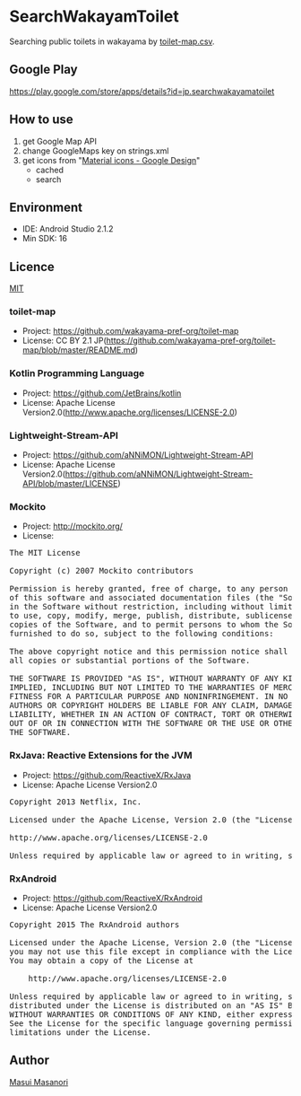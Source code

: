 # SearchWakayamToilet
Searching public toilets in wakayama by [toilet-map.csv](https://github.com/wakayama-pref-org/toilet-map/blob/master/toilet-map.csv).

## Google Play
https://play.google.com/store/apps/details?id=jp.searchwakayamatoilet

## How to use
1. get Google Map API
2. change GoogleMaps key on strings.xml
3. get icons from "[Material icons - Google Design](https://design.google.com/icons/index.html)"
    * cached
    * search

## Environment
* IDE: Android Studio 2.1.2
* Min SDK: 16

## Licence
[MIT](https://github.com/tcnksm/tool/blob/master/LICENCE)

### toilet-map
* Project: https://github.com/wakayama-pref-org/toilet-map
* License: CC BY 2.1 JP(https://github.com/wakayama-pref-org/toilet-map/blob/master/README.md)

### Kotlin Programming Language
* Project: https://github.com/JetBrains/kotlin
* License: Apache License Version2.0(http://www.apache.org/licenses/LICENSE-2.0)

### Lightweight-Stream-API
* Project: https://github.com/aNNiMON/Lightweight-Stream-API
* License: Apache License Version2.0(https://github.com/aNNiMON/Lightweight-Stream-API/blob/master/LICENSE)

### Mockito
* Project: http://mockito.org/
* License:

<pre>
The MIT License

Copyright (c) 2007 Mockito contributors

Permission is hereby granted, free of charge, to any person obtaining a copy
of this software and associated documentation files (the "Software"), to deal
in the Software without restriction, including without limitation the rights
to use, copy, modify, merge, publish, distribute, sublicense, and/or sell
copies of the Software, and to permit persons to whom the Software is
furnished to do so, subject to the following conditions:

The above copyright notice and this permission notice shall be included in
all copies or substantial portions of the Software.

THE SOFTWARE IS PROVIDED "AS IS", WITHOUT WARRANTY OF ANY KIND, EXPRESS OR
IMPLIED, INCLUDING BUT NOT LIMITED TO THE WARRANTIES OF MERCHANTABILITY,
FITNESS FOR A PARTICULAR PURPOSE AND NONINFRINGEMENT. IN NO EVENT SHALL THE
AUTHORS OR COPYRIGHT HOLDERS BE LIABLE FOR ANY CLAIM, DAMAGES OR OTHER
LIABILITY, WHETHER IN AN ACTION OF CONTRACT, TORT OR OTHERWISE, ARISING FROM,
OUT OF OR IN CONNECTION WITH THE SOFTWARE OR THE USE OR OTHER DEALINGS IN
THE SOFTWARE.
</pre>

### RxJava: Reactive Extensions for the JVM
* Project: https://github.com/ReactiveX/RxJava
* License: Apache License Version2.0

<pre>
Copyright 2013 Netflix, Inc.

Licensed under the Apache License, Version 2.0 (the "License"); you may not use this file except in compliance with the License. You may obtain a copy of the License at

http://www.apache.org/licenses/LICENSE-2.0

Unless required by applicable law or agreed to in writing, software distributed under the License is distributed on an "AS IS" BASIS, WITHOUT WARRANTIES OR CONDITIONS OF ANY KIND, either express or implied. See the License for the specific language governing permissions and limitations under the License.
</pre>

### RxAndroid
* Project: https://github.com/ReactiveX/RxAndroid
* License: Apache License Version2.0

<pre>
Copyright 2015 The RxAndroid authors

Licensed under the Apache License, Version 2.0 (the "License");
you may not use this file except in compliance with the License.
You may obtain a copy of the License at

    http://www.apache.org/licenses/LICENSE-2.0

Unless required by applicable law or agreed to in writing, software
distributed under the License is distributed on an "AS IS" BASIS,
WITHOUT WARRANTIES OR CONDITIONS OF ANY KIND, either express or implied.
See the License for the specific language governing permissions and
limitations under the License.
</pre>

## Author
[Masui Masanori](https://github.com/masanori840816)
